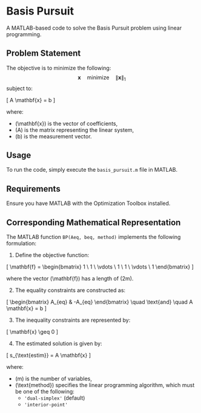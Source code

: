 # Basis Pursuit

A MATLAB-based code to solve the Basis Pursuit problem using linear programming.

## Problem Statement

The objective is to minimize the following:
$$ \mathbf{x} \quad \text{minimize} \quad \| \mathbf{x} \|_1 $$
subject to:

\[
A \mathbf{x} = b
\]

where:
- \(\mathbf{x}\) is the vector of coefficients,
- \(A\) is the matrix representing the linear system,
- \(b\) is the measurement vector.

## Usage

To run the code, simply execute the `basis_pursuit.m` file in MATLAB.

## Requirements

Ensure you have MATLAB with the Optimization Toolbox installed.

## Corresponding Mathematical Representation

The MATLAB function `BP(Aeq, beq, method)` implements the following formulation:

1. Define the objective function:

\[
\mathbf{f} = \begin{bmatrix}
1 \\
1 \\
\vdots \\
1 \\
1 \\
\vdots \\
1
\end{bmatrix}
\]

where the vector \(\mathbf{f}\) has a length of \(2m\).

2. The equality constraints are constructed as:

\[
\begin{bmatrix}
A_{eq} & -A_{eq}
\end{bmatrix} \quad \text{and} \quad A \mathbf{x} = b
\]

3. The inequality constraints are represented by:

\[
\mathbf{x} \geq 0
\]

4. The estimated solution is given by:

\[
s_{\text{estim}} = A \mathbf{x}
\]

where:
- \(m\) is the number of variables,
- \(\text{method}\) specifies the linear programming algorithm, which must be one of the following:
  - `'dual-simplex'` (default)
  - `'interior-point'`

